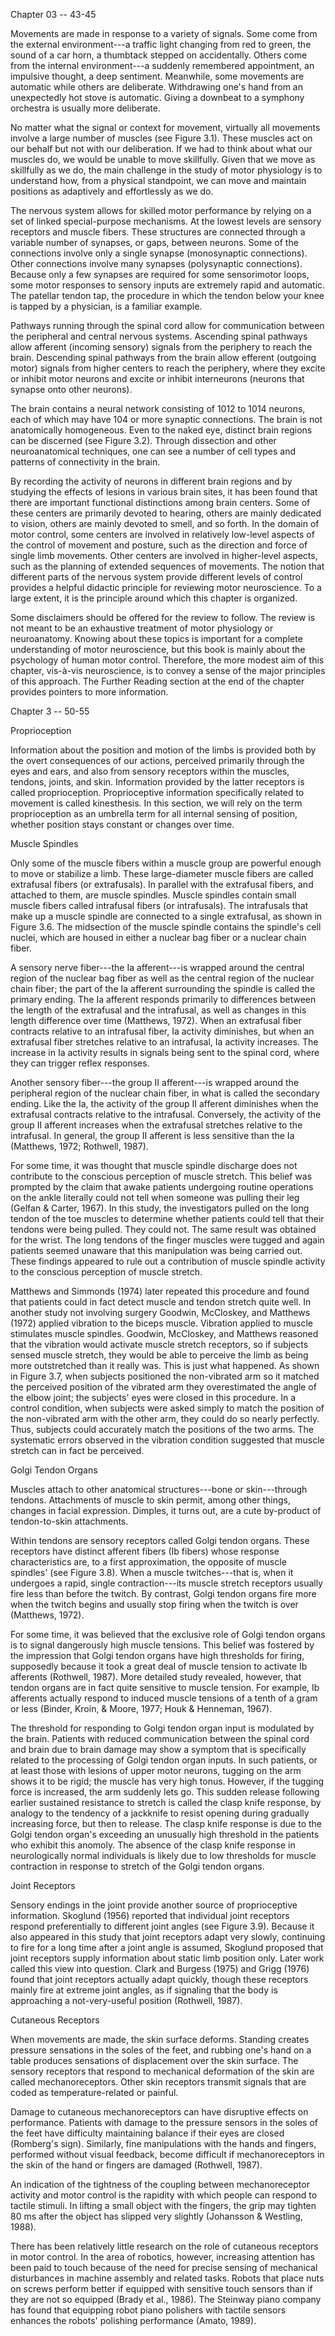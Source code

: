 Chapter 03 -- 43-45

Movements are made in response to a variety of signals. Some come from
the external environment---a traffic light changing from red to green,
the sound of a car horn, a thumbtack stepped on accidentally. Others
come from the internal environment---a suddenly remembered appointment,
an impulsive thought, a deep sentiment. Meanwhile, some movements are
automatic while others are deliberate. Withdrawing one's hand from an
unexpectedly hot stove is automatic. Giving a downbeat to a symphony
orchestra is usually more deliberate.

No matter what the signal or context for movement, virtually all
movements involve a large number of muscles (see Figure 3.1). These
muscles act on our behalf but not with our deliberation. If we had to
think about what our muscles do, we would be unable to move skillfully.
Given that we move as skillfully as we do, the main challenge in the
study of motor physiology is to understand how, from a physical
standpoint, we can move and maintain positions as adaptively and
effortlessly as we do.

The nervous system allows for skilled motor performance by relying on a
set of linked special-purpose mechanisms. At the lowest levels are
sensory receptors and muscle fibers. These structures are connected
through a variable number of synapses, or gaps, between neurons. Some of
the connections involve only a single synapse (monosynaptic
connections). Other connections involve many synapses (polysynaptic
connections). Because only a few synapses are required for some
sensorimotor loops, some motor responses to sensory inputs are extremely
rapid and automatic. The patellar tendon tap, the procedure in which the
tendon below your knee is tapped by a physician, is a familiar example.

Pathways running through the spinal cord allow for communication between
the peripheral and central nervous systems. Ascending spinal pathways
allow afferent (incoming sensory) signals from the periphery to reach
the brain. Descending spinal pathways from the brain allow efferent
(outgoing motor) signals from higher centers to reach the periphery,
where they excite or inhibit motor neurons and excite or inhibit
interneurons (neurons that synapse onto other neurons).

The brain contains a neural network consisting of 1012 to 1014 neurons,
each of which may have 104 or more synaptic connections. The brain is
not anatomically homogeneous. Even to the naked eye, distinct brain
regions can be discerned (see Figure 3.2). Through dissection and other
neuroanatomical techniques, one can see a number of cell types and
patterns of connectivity in the brain.

By recording the activity of neurons in different brain regions and by
studying the effects of lesions in various brain sites, it has been
found that there are important functional distinctions among brain
centers. Some of these centers are primarily devoted to hearing, others
are mainly dedicated to vision, others are mainly devoted to smell, and
so forth. In the domain of motor control, some centers are involved in
relatively low-level aspects of the control of movement and posture,
such as the direction and force of single limb movements. Other centers
are involved in higher-level aspects, such as the planning of extended
sequences of movements. The notion that different parts of the nervous
system provide different levels of control provides a helpful didactic
principle for reviewing motor neuroscience. To a large extent, it is the
principle around which this chapter is organized.

Some disclaimers should be offered for the review to follow. The review
is not meant to be an exhaustive treatment of motor physiology or
neuroanatomy. Knowing about these topics is important for a complete
understanding of motor neuroscience, but this book is mainly about the
psychology of human motor control. Therefore, the more modest aim of
this chapter, vis-à-vis neuroscience, is to convey a sense of the major
principles of this approach. The Further Reading section at the end of
the chapter provides pointers to more information.

Chapter 3 -- 50-55

Proprioception

Information about the position and motion of the limbs is provided both
by the overt consequences of our actions, perceived primarily through
the eyes and ears, and also from sensory receptors within the muscles,
tendons, joints, and skin. Information provided by the latter receptors
is called proprioception. Proprioceptive information specifically
related to movement is called kinesthesis. In this section, we will rely
on the term proprioception as an umbrella term for all internal sensing
of position, whether position stays constant or changes over time.

Muscle Spindles

Only some of the muscle fibers within a muscle group are powerful enough
to move or stabilize a limb. These large-diameter muscle fibers are
called extrafusal fibers (or extrafusals). In parallel with the
extrafusal fibers, and attached to them, are muscle spindles. Muscle
spindles contain small muscle fibers called intrafusal fibers (or
intrafusals). The intrafusals that make up a muscle spindle are
connected to a single extrafusal, as shown in Figure 3.6. The midsection
of the muscle spindle contains the spindle's cell nuclei, which are
housed in either a nuclear bag fiber or a nuclear chain fiber.

A sensory nerve fiber---the Ia afferent---is wrapped around the central
region of the nuclear bag fiber as well as the central region of the
nuclear chain fiber; the part of the Ia afferent surrounding the spindle
is called the primary ending. The Ia afferent responds primarily to
differences between the length of the extrafusal and the intrafusal, as
well as changes in this length difference over time (Matthews, 1972).
When an extrafusal fiber contracts relative to an intrafusal fiber, Ia
activity diminishes, but when an extrafusal fiber stretches relative to
an intrafusal, Ia activity increases. The increase in Ia activity
results in signals being sent to the spinal cord, where they can trigger
reflex responses.

Another sensory fiber---the group II afferent---is wrapped around the
peripheral region of the nuclear chain fiber, in what is called the
secondary ending. Like the Ia, the activity of the group II afferent
diminishes when the extrafusal contracts relative to the intrafusal.
Conversely, the activity of the group II afferent increases when the
extrafusal stretches relative to the intrafusal. In general, the group
II afferent is less sensitive than the Ia (Matthews, 1972; Rothwell,
1987).

For some time, it was thought that muscle spindle discharge does not
contribute to the conscious perception of muscle stretch. This belief
was prompted by the claim that awake patients undergoing routine
operations on the ankle literally could not tell when someone was
pulling their leg (Gelfan & Carter, 1967). In this study, the
investigators pulled on the long tendon of the toe muscles to determine
whether patients could tell that their tendons were being pulled. They
could not. The same result was obtained for the wrist. The long tendons
of the finger muscles were tugged and again patients seemed unaware that
this manipulation was being carried out. These findings appeared to rule
out a contribution of muscle spindle activity to the conscious
perception of muscle stretch.

Matthews and Simmonds (1974) later repeated this procedure and found
that patients could in fact detect muscle and tendon stretch quite well.
In another study not involving surgery Goodwin, McCloskey, and Matthews
(1972) applied vibration to the biceps muscle. Vibration applied to
muscle stimulates muscle spindles. Goodwin, McCloskey, and Matthews
reasoned that the vibration would activate muscle stretch receptors, so
if subjects sensed muscle stretch, they would be able to perceive the
limb as being more outstretched than it really was. This is just what
happened. As shown in Figure 3.7, when subjects positioned the
non-vibrated arm so it matched the perceived position of the vibrated
arm they overestimated the angle of the elbow joint; the subjects' eyes
were closed in this procedure. In a control condition, when subjects
were asked simply to match the position of the non-vibrated arm with the
other arm, they could do so nearly perfectly. Thus, subjects could
accurately match the positions of the two arms. The systematic errors
observed in the vibration condition suggested that muscle stretch can in
fact be perceived.

Golgi Tendon Organs

Muscles attach to other anatomical structures---bone or skin---through
tendons. Attachments of muscle to skin permit, among other things,
changes in facial expression. Dimples, it turns out, are a cute
by-product of tendon-to-skin attachments.

Within tendons are sensory receptors called Golgi tendon organs. These
receptors have distinct afferent fibers (Ib fibers) whose response
characteristics are, to a first approximation, the opposite of muscle
spindles' (see Figure 3.8). When a muscle twitches---that is, when it
undergoes a rapid, single contraction---its muscle stretch receptors
usually fire less than before the twitch. By contrast, Golgi tendon
organs fire more when the twitch begins and usually stop firing when the
twitch is over (Matthews, 1972).

For some time, it was believed that the exclusive role of Golgi tendon
organs is to signal dangerously high muscle tensions. This belief was
fostered by the impression that Golgi tendon organs have high thresholds
for firing, supposedly because it took a great deal of muscle tension to
activate Ib afferents (Rothwell, 1987). More detailed study revealed,
however, that tendon organs are in fact quite sensitive to muscle
tension. For example, Ib afferents actually respond to induced muscle
tensions of a tenth of a gram or less (Binder, Kroin, & Moore, 1977;
Houk & Henneman, 1967).

The threshold for responding to Golgi tendon organ input is modulated by
the brain. Patients with reduced communication between the spinal cord
and brain due to brain damage may show a symptom that is specifically
related to the processing of Golgi tendon organ inputs. In such
patients, or at least those with lesions of upper motor neurons, tugging
on the arm shows it to be rigid; the muscle has very high tonus.
However, if the tugging force is increased, the arm suddenly lets go.
This sudden release following earlier sustained resistance to stretch is
called the clasp knife response, by analogy to the tendency of a
jackknife to resist opening during gradually increasing force, but then
to release. The clasp knife response is due to the Golgi tendon organ's
exceeding an unusually high threshold in the patients who exhibit this
anomoly. The absence of the clasp knife response in neurologically
normal individuals is likely due to low thresholds for muscle
contraction in response to stretch of the Golgi tendon organs.

Joint Receptors

Sensory endings in the joint provide another source of proprioceptive
information. Skoglund (1956) reported that individual joint receptors
respond preferentially to different joint angles (see Figure 3.9).
Because it also appeared in this study that joint receptors adapt very
slowly, continuing to fire for a long time after a joint angle is
assumed, Skoglund proposed that joint receptors supply information about
static limb position only. Later work called this view into question.
Clark and Burgess (1975) and Grigg (1976) found that joint receptors
actually adapt quickly, though these receptors mainly fire at extreme
joint angles, as if signaling that the body is approaching a
not-very-useful position (Rothwell, 1987).

Cutaneous Receptors

When movements are made, the skin surface deforms. Standing creates
pressure sensations in the soles of the feet, and rubbing one's hand on
a table produces sensations of displacement over the skin surface. The
sensory receptors that respond to mechanical deformation of the skin are
called mechanoreceptors. Other skin receptors transmit signals that are
coded as temperature-related or painful.

Damage to cutaneous mechanoreceptors can have disruptive effects on
performance. Patients with damage to the pressure sensors in the soles
of the feet have difficulty maintaining balance if their eyes are closed
(Romberg's sign). Similarly, fine manipulations with the hands and
fingers, performed without visual feedback, become difficult if
mechanoreceptors in the skin of the hand or fingers are damaged
(Rothwell, 1987).

An indication of the tightness of the coupling between mechanoreceptor
activity and motor control is the rapidity with which people can respond
to tactile stimuli. In lifting a small object with the fingers, the grip
may tighten 80 ms after the object has slipped very slightly (Johansson
& Westling, 1988).

There has been relatively little research on the role of cutaneous
receptors in motor control. In the area of robotics, however, increasing
attention has been paid to touch because of the need for precise sensing
of mechanical disturbances in machine assembly and related tasks. Robots
that place nuts on screws perform better if equipped with sensitive
touch sensors than if they are not so equipped (Brady et al., 1986). The
Steinway piano company has found that equipping robot piano polishers
with tactile sensors enhances the robots' polishing performance (Amato,
1989).
